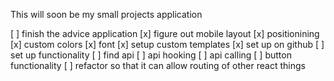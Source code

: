 This will soon be my small projects application

[ ] finish the advice application
    [x] figure out mobile layout
        [x] positionining
        [x] custom colors
        [x] font
    [x] setup custom templates
    [x] set up on github
    [ ] set up functionality
        [ ] find api
        [ ] api hooking
        [ ] api calling
        [ ] button functionality 
[ ] refactor so that it can allow routing of other react things


